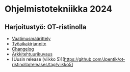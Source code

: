 # Ohjelmistotekniikka 2024
## Harjoitustyö: OT-ristinolla
- [Vaatimusmäärittely](./dokumentaatio/vaatimusmaarittely.md)
- [Työaikakirjanpito](./dokumentaatio/tuntikirjanpito.md)
- [Changelog](./dokumentaatio/changelog.md)
- [Arkkitehtuurikuvaus](./dokumentaatio/arkkitehtuuri.md)
- [Uusin release (viikko 5)](https://github.com/Jpentik/ot-ristinolla/releases/tag/viikko5]
